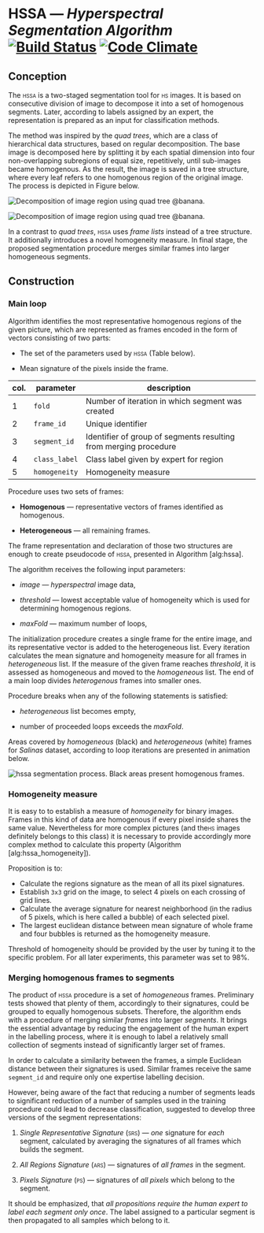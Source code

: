 HSSA — *Hyperspectral Segmentation Algorithm* [![Build Status](https://travis-ci.org/w4k2/HSSA.svg?branch=master)](https://travis-ci.org/w4k2/HSSA) [![Code Climate](https://codeclimate.com/github/w4k2/HSSA/badges/gpa.svg)](https://codeclimate.com/github/w4k2/HSSA)
=============================================

Conception
----------

The <span style="font-variant:small-caps;">hssa</span> is a two-staged
segmentation tool for <span style="font-variant:small-caps;">hs</span>
images. It is based on consecutive division of image to decompose it into a set of homogenous segments. Later, according to labels assigned by an expert, the representation is prepared as an input for classification methods.

The method was inspired by the *quad trees*, which are a class of
hierarchical data structures, based on regular decomposition. The base
image is decomposed here by splitting it by each spatial dimension into
four non-overlapping subregions of equal size, repetitively, until
sub-images became homogenous. As the result, the image is saved in a
tree structure, where every leaf refers to one homogenous region of the
original image. The process is depicted in Figure below.

![Decomposition of image region using *quad tree* @banana.<span
data-label="fig:hssa_quadtrees"></span>](figures/hssa_quadtrees.png)

![Decomposition of image region using *quad tree* @banana.<span
data-label="fig:hssa_quadtrees"></span>](figures/quad_tree.png)

In a contrast to *quad trees*, <span
style="font-variant:small-caps;">hssa</span> uses *frame lists* instead
of a tree structure. It additionally introduces a novel homogeneity
measure. In final stage, the proposed segmentation procedure merges
similar frames into larger homogeneous segments.

Construction
------------

### Main loop

Algorithm identifies the most representative homogenous regions of the
given picture, which are represented as frames encoded in the form of
vectors consisting of two parts:

-   The set of the parameters used by <span
    style="font-variant:small-caps;">hssa</span>
    (Table below).

-   Mean signature of the pixels inside the frame.



| col. | parameter| description|
|---|---|---|
|1|`fold`|Number of iteration in which segment was created|
|2|`frame_id`|      Unique identifier
|3|`segment_id`|    Identifier of group of segments resulting from merging procedure
|4|`class_label`|   Class label given by expert for region
|5|`homogeneity`|   Homogeneity measure


Procedure uses two sets of frames:

-   **Homogenous** — representative vectors of frames identified
    as homogenous.

-   **Heterogeneous** — all remaining frames.

The frame representation and declaration of those two structures are
enough to create pseudocode of <span
style="font-variant:small-caps;">hssa</span>, presented in Algorithm
\[alg:hssa\].

<!---
\[!ht\]

\[1\] $heterogenous\gets image$\[alg:hssa\_init\] $homogenous\gets [\;]$
$frame.signature = mean(frame)$\[alg:hssa\_mean\_calc\]
$frame.homogeneity = homogeneity(frame)$\[alg:hssa\_homo\_calc\]
\[alg:hssa\_threshold\] $homogenous\gets homogenous + frame$
$heterogenous\gets heterogenous - frame$ \[alg:hssa\_end\] **break**
$split(frame)$\[alg:hssa\_divide\]
--->

The algorithm receives the following input parameters:

-   _image_ — *hyperspectral* image data,

-   _threshold_ — lowest acceptable value of homogeneity which is used
    for determining homogenous regions.

-   _maxFold_ — maximum number of loops,

The initialization procedure creates a single frame for the entire
image, and its representative vector is added to the heterogeneous list. Every iteration calculates the mean signature and homogeneity measure for all frames in *heterogeneous* list. If the
measure of the given frame reaches _threshold_, it is assessed as homogeneous and moved to the
*homogeneous* list. The end of a main loop divides *heterogenous* frames
into smaller ones.

Procedure breaks when any of the following statements is satisfied:

-   *heterogeneous* list becomes empty,

-   number of proceeded loops exceeds the _maxFold_.

Areas covered by *homogeneous* (black) and *heterogeneous* (white)
frames for *Salinas* dataset, according to loop iterations are presented
in animation below.

![<span style="font-variant:small-caps;">hssa</span> segmentation
process. Black areas present *homogenous* frames.<span
data-label="fig:hssa_segmentation"></span>](figures/hssa_segmentation.gif)

### Homogeneity measure

It is easy to to establish a measure of *homogeneity* for binary images.
Frames in this kind of data are homogenous if every pixel inside shares
the same value. Nevertheless for more complex pictures (and the<span
style="font-variant:small-caps;">hs</span> images definitely belongs to
this class) it is necessary to provide accordingly more complex method
to calculate this property (Algorithm \[alg:hssa\_homogeneity\]).

<!---
\[!ht\]

\[1\]
$meanSignature\gets mean(frame.pixels)$\[alg:hssa\_homogeneity\_1\]
$bubbles\gets [\;]$ $x'\gets x * frame.width / 3$
$y'\gets y * frame.height / 3$\[alg:hssa\_homogeneity\_2\]
$accumulator\gets [\;]$
$accumulator\gets accumulator + frame.pixels[x'+x'',y'+y'']$\[alg:hssa\_homogeneity\_3\]
$bubble \gets mean(accumulator)$ $bubbles\gets bubbles + bubble$
**return** $max(distance(bubbles, meanSignature))$
\[alg:hssa\_homogeneity\_4\]
--->

Proposition is to:

-   Calculate the regions signature as the mean of all its pixel
    signatures.
-   Establish `3x3` grid on the image, to select 4 pixels on each
    crossing of grid lines.
-   Calculate the average signature for nearest neighborhood (in the
    radius of 5 pixels, which is here called a bubble) of each selected
    pixel.
-   The largest euclidean distance between mean signature of whole frame
    and four bubbles is returned as the homogeneity measure.

Threshold of homogeneity should be provided by the user by tuning it to
the specific problem. For all later experiments, this parameter was set
to 98%.

### Merging homogenous frames to segments

The product of <span style="font-variant:small-caps;">hssa</span>
procedure is a set of *homogeneous* frames. Preliminary tests showed
that plenty of them, accordingly to their signatures, could be grouped
to equally homogenous subsets. Therefore, the algorithm ends with a
procedure of merging similar *frames* into larger *segments*. It brings
the essential advantage by reducing the engagement of the human expert
in the labelling process, where it is enough to label a relatively small
collection of segments instead of significantly larger set of frames.

In order to calculate a similarity between the frames, a simple
Euclidean distance between their signatures is used. Similar frames
receive the same `segment_id` and require only one expertise labelling
decision.

However, being aware of the fact that reducing a number of segments
leads to significant reduction of a number of samples used in the
training procedure could lead to decrease classification, suggested to
develop three versions of the segment representations:

1.  *Single Representative Signature* (<span
    style="font-variant:small-caps;">srs</span>) — *one* signature for
    *each* segment, calculated by averaging the signatures of all frames
    which builds the segment.

2.  *All Regions Signature* (<span
    style="font-variant:small-caps;">ars</span>) — signatures of *all
    frames* in the segment.

3.  *Pixels Signature* (<span
    style="font-variant:small-caps;">ps</span>) — signatures of *all
    pixels* which belong to the segment.

It should be emphasized, that *all propositions require the human expert
to label each segment only once*. The label assigned to a particular
segment is then propagated to all samples which belong to it.
